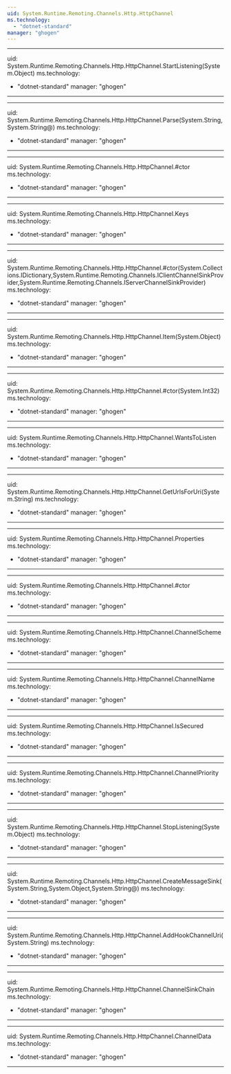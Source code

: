 ```yaml
---
uid: System.Runtime.Remoting.Channels.Http.HttpChannel
ms.technology: 
  - "dotnet-standard"
manager: "ghogen"
---
```


---
uid: System.Runtime.Remoting.Channels.Http.HttpChannel.StartListening(System.Object)
ms.technology: 
  - "dotnet-standard"
manager: "ghogen"
---

---
uid: System.Runtime.Remoting.Channels.Http.HttpChannel.Parse(System.String,System.String@)
ms.technology: 
  - "dotnet-standard"
manager: "ghogen"
---

---
uid: System.Runtime.Remoting.Channels.Http.HttpChannel.#ctor
ms.technology: 
  - "dotnet-standard"
manager: "ghogen"
---

---
uid: System.Runtime.Remoting.Channels.Http.HttpChannel.Keys
ms.technology: 
  - "dotnet-standard"
manager: "ghogen"
---

---
uid: System.Runtime.Remoting.Channels.Http.HttpChannel.#ctor(System.Collections.IDictionary,System.Runtime.Remoting.Channels.IClientChannelSinkProvider,System.Runtime.Remoting.Channels.IServerChannelSinkProvider)
ms.technology: 
  - "dotnet-standard"
manager: "ghogen"
---

---
uid: System.Runtime.Remoting.Channels.Http.HttpChannel.Item(System.Object)
ms.technology: 
  - "dotnet-standard"
manager: "ghogen"
---

---
uid: System.Runtime.Remoting.Channels.Http.HttpChannel.#ctor(System.Int32)
ms.technology: 
  - "dotnet-standard"
manager: "ghogen"
---

---
uid: System.Runtime.Remoting.Channels.Http.HttpChannel.WantsToListen
ms.technology: 
  - "dotnet-standard"
manager: "ghogen"
---

---
uid: System.Runtime.Remoting.Channels.Http.HttpChannel.GetUrlsForUri(System.String)
ms.technology: 
  - "dotnet-standard"
manager: "ghogen"
---

---
uid: System.Runtime.Remoting.Channels.Http.HttpChannel.Properties
ms.technology: 
  - "dotnet-standard"
manager: "ghogen"
---

---
uid: System.Runtime.Remoting.Channels.Http.HttpChannel.#ctor
ms.technology: 
  - "dotnet-standard"
manager: "ghogen"
---

---
uid: System.Runtime.Remoting.Channels.Http.HttpChannel.ChannelScheme
ms.technology: 
  - "dotnet-standard"
manager: "ghogen"
---

---
uid: System.Runtime.Remoting.Channels.Http.HttpChannel.ChannelName
ms.technology: 
  - "dotnet-standard"
manager: "ghogen"
---

---
uid: System.Runtime.Remoting.Channels.Http.HttpChannel.IsSecured
ms.technology: 
  - "dotnet-standard"
manager: "ghogen"
---

---
uid: System.Runtime.Remoting.Channels.Http.HttpChannel.ChannelPriority
ms.technology: 
  - "dotnet-standard"
manager: "ghogen"
---

---
uid: System.Runtime.Remoting.Channels.Http.HttpChannel.StopListening(System.Object)
ms.technology: 
  - "dotnet-standard"
manager: "ghogen"
---

---
uid: System.Runtime.Remoting.Channels.Http.HttpChannel.CreateMessageSink(System.String,System.Object,System.String@)
ms.technology: 
  - "dotnet-standard"
manager: "ghogen"
---

---
uid: System.Runtime.Remoting.Channels.Http.HttpChannel.AddHookChannelUri(System.String)
ms.technology: 
  - "dotnet-standard"
manager: "ghogen"
---

---
uid: System.Runtime.Remoting.Channels.Http.HttpChannel.ChannelSinkChain
ms.technology: 
  - "dotnet-standard"
manager: "ghogen"
---

---
uid: System.Runtime.Remoting.Channels.Http.HttpChannel.ChannelData
ms.technology: 
  - "dotnet-standard"
manager: "ghogen"
---
